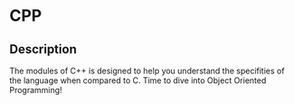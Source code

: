 # CPP
## Description
The modules of C++ is designed to help you understand the specifities of the language when compared to C. Time to dive into Object Oriented Programming!